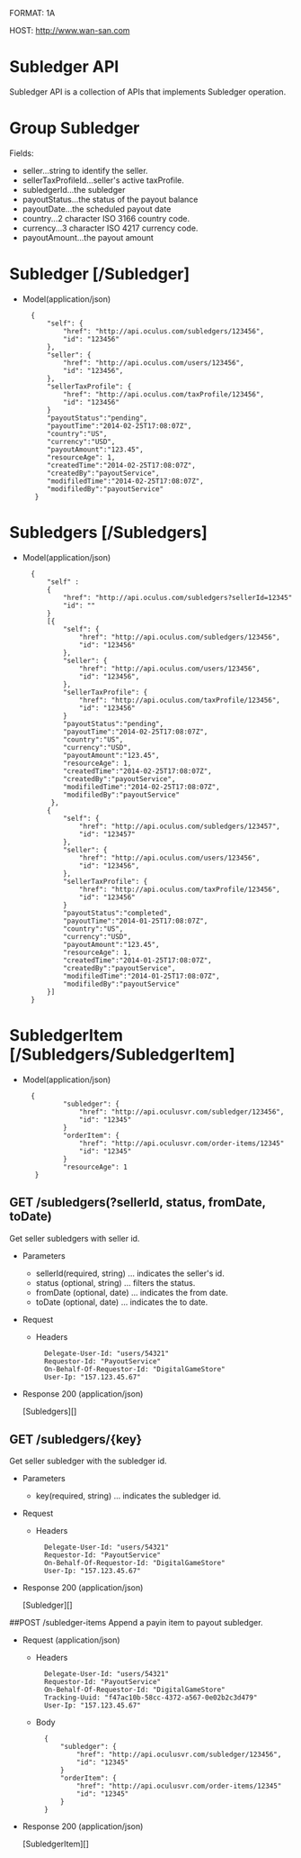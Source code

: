 FORMAT: 1A

HOST: http://www.wan-san.com

# Subledger API

Subledger API is a collection of APIs that implements Subledger operation.

# Group Subledger

Fields:

+  <span id="seller">seller...string to identify the seller.</span>
+  <span id="sellerTaxProfile">sellerTaxProfileId...seller's active taxProfile. </span>
+  <span id="subledger">subledgerId...the subledger</span>
+  <span id="payoutStatus">payoutStatus...the status of the payout balance</span>
+  <span id="payoutDate">payoutDate...the scheduled payout date</span>
+  <span id="country">country...2 character ISO 3166 country code.</span>
+  <span id="currency">currency...3 character ISO 4217 currency code.</span>
+  <span id="payoutAmount">payoutAmount...the payout amount</span>

# Subledger [/Subledger]

+ Model(application/json)

        {
            "self": {
                "href": "http://api.oculus.com/subledgers/123456",
                "id": "123456"
            },
            "seller": {
                "href": "http://api.oculus.com/users/123456",
                "id": "123456",
            },
            "sellerTaxProfile": {
                "href": "http://api.oculus.com/taxProfile/123456",
                "id": "123456"
            }
            "payoutStatus":"pending",
            "payoutTime":"2014-02-25T17:08:07Z",
            "country":"US",
            "currency":"USD",
            "payoutAmount":"123.45",
            "resourceAge": 1,
            "createdTime":"2014-02-25T17:08:07Z",
            "createdBy":"payoutService",
            "modifiledTime":"2014-02-25T17:08:07Z",
            "modifiledBy":"payoutService"
         }

# Subledgers [/Subledgers]

+ Model(application/json)

        {
            "self" :
            {
                "href": "http://api.oculus.com/subledgers?sellerId=12345"
                "id": ""
            }
            [{
                "self": {
                    "href": "http://api.oculus.com/subledgers/123456",
                    "id": "123456"
                },
                "seller": {
                    "href": "http://api.oculus.com/users/123456",
                    "id": "123456",
                },
                "sellerTaxProfile": {
                    "href": "http://api.oculus.com/taxProfile/123456",
                    "id": "123456"
                }
                "payoutStatus":"pending",
                "payoutTime":"2014-02-25T17:08:07Z",
                "country":"US",
                "currency":"USD",
                "payoutAmount":"123.45",
                "resourceAge": 1,
                "createdTime":"2014-02-25T17:08:07Z",
                "createdBy":"payoutService",
                "modifiledTime":"2014-02-25T17:08:07Z",
                "modifiledBy":"payoutService"
             },
            {
                "self": {
                    "href": "http://api.oculus.com/subledgers/123457",
                    "id": "123457"
                },
                "seller": {
                    "href": "http://api.oculus.com/users/123456",
                    "id": "123456",
                },
                "sellerTaxProfile": {
                    "href": "http://api.oculus.com/taxProfile/123456",
                    "id": "123456"
                }
                "payoutStatus":"completed",
                "payoutTime":"2014-01-25T17:08:07Z",
                "country":"US",
                "currency":"USD",
                "payoutAmount":"123.45",
                "resourceAge": 1,
                "createdTime":"2014-01-25T17:08:07Z",
                "createdBy":"payoutService",
                "modifiledTime":"2014-01-25T17:08:07Z",
                "modifiledBy":"payoutService"
            }]
        }

# SubledgerItem [/Subledgers/SubledgerItem]

+ Model(application/json)

        {
                "subledger": {
                    "href": "http://api.oculusvr.com/subledger/123456",
                    "id": "12345"
                }
                "orderItem": {
                    "href": "http://api.oculusvr.com/order-items/12345"
                    "id": "12345"
                }
                "resourceAge": 1
         }

## GET /subledgers(?sellerId, status, fromDate, toDate)
Get seller subledgers with seller id.

+ Parameters

    + sellerId(required, string) ... indicates the seller's id.
    + status (optional, string) ... filters the status.
    + fromDate (optional, date) ... indicates the from date.
    + toDate (optional, date) ... indicates the to date.

+ Request

    + Headers

            Delegate-User-Id: "users/54321"
            Requestor-Id: "PayoutService"
            On-Behalf-Of-Requestor-Id: "DigitalGameStore"
            User-Ip: "157.123.45.67"

+ Response 200 (application/json)

    [Subledgers][]

## GET /subledgers/{key}
Get seller subledger with the subledger id.

+ Parameters

    + key(required, string) ... indicates the subledger id.

+ Request

    + Headers

            Delegate-User-Id: "users/54321"
            Requestor-Id: "PayoutService"
            On-Behalf-Of-Requestor-Id: "DigitalGameStore"
            User-Ip: "157.123.45.67"

+ Response 200 (application/json)

    [Subledger][]

##POST /subledger-items
Append a payin item to payout subledger.

+ Request (application/json)

    + Headers

            Delegate-User-Id: "users/54321"
            Requestor-Id: "PayoutService"
            On-Behalf-Of-Requestor-Id: "DigitalGameStore"
            Tracking-Uuid: "f47ac10b-58cc-4372-a567-0e02b2c3d479"
            User-Ip: "157.123.45.67"

    + Body
    
            {
                "subledger": {
                    "href": "http://api.oculusvr.com/subledger/123456",
                    "id": "12345"
                }
                "orderItem": {
                    "href": "http://api.oculusvr.com/order-items/12345"
                    "id": "12345"
                }
            }

+ Response 200 (application/json)

    [SubledgerItem][]